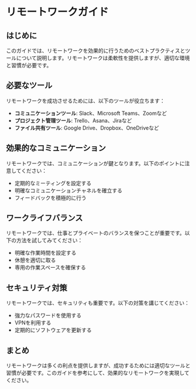 # リモートワークガイド

## はじめに
このガイドでは、リモートワークを効果的に行うためのベストプラクティスとツールについて説明します。リモートワークは柔軟性を提供しますが、適切な環境と習慣が必要です。

## 必要なツール
リモートワークを成功させるためには、以下のツールが役立ちます：

- **コミュニケーションツール**: Slack、Microsoft Teams、Zoomなど
- **プロジェクト管理ツール**: Trello、Asana、Jiraなど
- **ファイル共有ツール**: Google Drive、Dropbox、OneDriveなど

## 効果的なコミュニケーション
リモートワークでは、コミュニケーションが鍵となります。以下のポイントに注意してください：

- 定期的なミーティングを設定する
- 明確なコミュニケーションチャネルを確立する
- フィードバックを積極的に行う

## ワークライフバランス
リモートワークでは、仕事とプライベートのバランスを保つことが重要です。以下の方法を試してみてください：

- 明確な作業時間を設定する
- 休憩を適切に取る
- 専用の作業スペースを確保する

## セキュリティ対策
リモートワークでは、セキュリティも重要です。以下の対策を講じてください：

- 強力なパスワードを使用する
- VPNを利用する
- 定期的にソフトウェアを更新する

## まとめ
リモートワークは多くの利点を提供しますが、成功するためには適切なツールと習慣が必要です。このガイドを参考にして、効果的なリモートワークを実現してください。